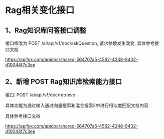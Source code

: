 # Rag相关变化接口

## 1、Rag知识库问答接口调整

接口修改为 POST /ai/api/v1/doc/askQuestion, 请求参数发生改变, 具体参考接口文档  

https://apifox.com/apidoc/shared-564707a5-4562-4248-9432-d10044f7c3ee

## 2、新增 POST Rag知识库检索能力接口

接口: POST /ai/api/v1/doc/retrieve

具体功能为通过输入通过向量搜索和混合搜索2中进行相似度匹配文档内容

具体参考接口文档  

https://apifox.com/apidoc/shared-564707a5-4562-4248-9432-d10044f7c3ee
